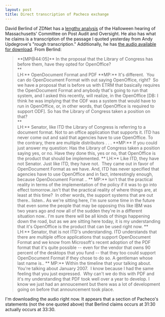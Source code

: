 ```yaml
--- 
layout: post
title: Direct transcription of Pacheco exchange
---
```

David Berlind of ZDNet has a <a href="http://blogs.zdnet.com/BTL/index.php?p=2120">lengthy analysis</a> of the Halloween hearing of Massachusetts' Committee on Post Audit and Oversight. He also has what he claims is a transcription of the passage I quoted yesterday from Andy Updegrove's "rough transcription." Additionally, he has <a href="http://i.i.com.com/cnwk.1d/i/z/e/200511/Oct31ODFhearing.mp3">the audio available for download</a>.
From Berlind:
<blockquote>**[MP@44:05]** In the proposal that the Library of Congress has before them, have they opted for OpenOffice? <br />    **<br />     LH:** OpenDocument Format and PDF 
**MP:** It's different.&nbsp; You can do OpenDocument Format with out saying OpenOffice, right?&nbsp; So we have a proposal that is before us with ETRM that basically requires the OpenDocument Format and anybody that's going to run that system, and I asked this recently, will realize, in the OpenOffice [DB: I think he was implying that the ODF was a system that would have to run in OpenOffice, or, in other words, that OpenOffice is required to support ODF]. So has the Library of Congress taken a position on that?<br />    **<br />     LH:** Senator, like ITD the Library of Congress is referring to a document format. Not to an office application that supports it. ITD has never come out and said that agencies have to use OpenOffice. To the contrary, there are multiple distributors . . . 
**MP:** If you could just answer my question: Has the Library of Congress taken a position saying yes, or no. Have they done this, yes or no, that OpenOffice is the product that should be implemented.
   ** LH:** Like ITD, they have not Senator. Just like ITD, they have not.&nbsp; They came out in favor of OpenDocument Format as we have. And, ITD has never specified that agencies have to use OpenOffice and in fact, interestingly enough, because OpenDocument Format ..
   ** MP:** Isn't that the practical reality in terms of the implementation of the policy if it was to go into effect tomorrow..isn't that the practical reality of where things are, at least at this time?&nbsp; In other words, the support systems that are out there.. listen.. As we're sitting here, I'm sure some time in the future that even some the people that may be opposing this like IBM was two years ago and now all of the sudden they're in a different situation now.. I'm sure there will be all kinds of things happening down the road, but as we are sitting here today, it is my understanding that it's OpenOffice is the product that can be used right now.
   ** LH:** Senator, that is not ITD's understanding. ITD understands that there are multiple office applications that support OpenDocument Format and we know from Microsoft's recent adoption of the PDF format that it's quite possible -- even for the vendor that owns 90 percent of the desktops that you fund -- that they too could support OpenDocument Format if they chose to do so. A gentleman whose last name is..
   ** MP:** Within the timeline that your talking about. You're talking about January 2007.&nbsp; I know because I had the same feeling that you just expressed.&nbsp; Why can't we do this with PDF and it's my understanding that PDF took well over a year to develop. I know we just had an annoucement but there was a lot of development going on before that announcement took place. </blockquote>
I'm downloading the audio right now. It appears that a section of Pacheco's statements (not the one quoted above) that Berlind claims occurs at 31:30 actually occurs at 33:30.

